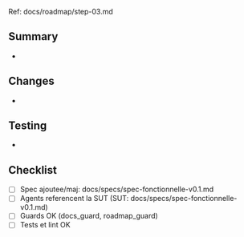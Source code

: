 Ref: docs/roadmap/step-03.md

## Summary
- 

## Changes
- 

## Testing
- 

## Checklist
* [ ] Spec ajoutee/maj: docs/specs/spec-fonctionnelle-v0.1.md
* [ ] Agents referencent la SUT (SUT: docs/specs/spec-fonctionnelle-v0.1.md)
* [ ] Guards OK (docs_guard, roadmap_guard)
* [ ] Tests et lint OK
